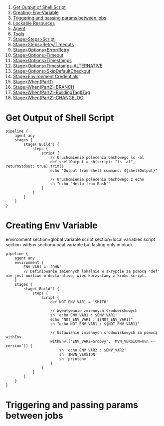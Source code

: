 



1. [Get Output of Shell Script](#Get-Output-of-Shell-Script)
2. [Creating-Env-Variable](#Creating-Env-Variable)
3. [Triggering and passing params between jobs](#Triggering-and-passing-params-between-jobs)
4. [Lockable Resources](#Lockable-Resources)
5. [Agent](#Agent)
6. [Tools](#Tools)
7. [Stage>Steps>Script](#Stage>Steps>Script)
8. [Stage>Steps>Retry/Timeouts](#Stage>Steps>Retry/Timeouts)
9. [Stage>Options>Error/Retry](#Stage>Options>Error/Retry)
10. [Stage>Options>Timeout](#Stage>Options>Timeout)
11. [Stage>Options>Timestamps](#Stage>Options>Timestamps)
12. [Stage>Options>Timestamps-ALTERNATIVE](#Stage>Options>Timestamps-ALTERNATIVE)
13. [Stage>Options>SkipDefaultCheckout](#Stage>Options>SkipDefaultCheckout)
14. [Stage>Environment Credentials](#Stage>Environment-Credentials)
15. [Stage>When(Part1)](#Stage>When(Part1))
16. [Stage>When(Part2)-BRANCH](#Stage>When(Part2)-BRANCH)
17. [Stage>When(Part2)-BuildingTag&Tag](#Stage>When(Part2)-BuildingTag&Tag)
18. [Stage>When(Part2)-CHANGELOG](#Stage>When(Part2)-CHANGELOG)














#  Get Output of Shell Script
```
pipeline {
    agent any
    stages {
        stage('Build') {
            steps {
                script {
                    // Uruchomienie polecenia bashowego ls -al
                    def shellOutput = sh(script: "ls -al", returnStdout: true).trim()
                    echo "Output from shell command: ${shellOutput}"

                    // Uruchomienie polecenia bashowego z echo
                    sh "echo 'Hello from Bash'"
                }
            }
        }
    }
}

```

# Creating Env Variable
environment section=global variable
script section=local variables
script section-witEnv section=local variable but lasting only in block
```
pipeline {
    agent any
    environment {
        ENV_VAR1 = 'JOHN'
        // Definiowanie zmiennych lokalnie w skrypcie za pomocą 'def' nie jest możliwe w declarative, więc korzystamy z kroku script.
    }
    stages {
        stage('Build') {
            steps {
                script {
                    def NOT_ENV_VAR1 = 'SMITH'

                    // Wywoływanie zmiennych środowiskowych
                    sh 'echo ENV_VAR1 : $ENV_VAR1'
                    echo "NOT_ENV_VAR1 : ${NOT_ENV_VAR1}"
                    sh "echo NOT_ENV_VAR1 : ${NOT_ENV_VAR1}"

                    // Ustawianie zmiennych środowiskowych za pomocą withEnv
                    withEnv(['ENV_VAR2=Groovy', 'MVN_VERSION=mvn --version']) {
                        sh 'echo ENV_VAR2 : $ENV_VAR2'
                        sh '$MVN_VERSION'
                        sh 'printenv'
                    }
                }
            }
        }
    }
}

```

# Triggering and passing params between jobs

```

```
